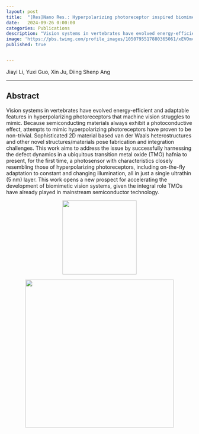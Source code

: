 ```yaml
---
layout: post
title:  "[Res]Nano Res.: Hyperpolarizing photoreceptor inspired biomimetic energy-saving sensor for dynamic machine vision"
date:   2024-09-26 0:00:00
categories: Publications
description: "Vision systems in vertebrates have evolved energy-efficient and adaptable features in hyperpolarizing photoreceptors that machine vision struggles to mimic. Because semiconducting materials always exhibit a photoconductive effect, attempts to mimic hyperpolarizing photoreceptors have proven to be non-trivial. Sophisticated 2D material based van der Waals heterostructures and other novel structures/materials pose fabrication and integration challenges. This work aims to address the issue by successfully harnessing the defect dynamics in a ubiquitous transition metal oxide (TMO) hafnia to present, for the first time, a photosensor with characteristics closely resembling those of hyperpolarizing photoreceptors, including on-the-fly adaptation to constant and changing illumination, all in just a single ultrathin (5 nm) layer. This work opens a new prospect for accelerating the development of biomimetic vision systems, given the integral role TMOs have already played in mainstream semiconductor technology."
image: 'https://pbs.twimg.com/profile_images/1050795517880365061/xEVOmcot_400x400.jpg'
published: true


---
```


Jiayi Li, Yuxi Guo, Xin Ju, Diing Shenp Ang

<span class="__dimensions_badge_embed__" data-doi="10.26599/NR.2025.94907057" data-hide-zero-citations="true"></span><script async src="https://badge.dimensions.ai/badge.js" charset="utf-8"></script>

---

## Abstract

Vision systems in vertebrates have evolved energy-efficient and adaptable features in hyperpolarizing photoreceptors that machine vision struggles to mimic. Because semiconducting materials always exhibit a photoconductive effect, attempts to mimic hyperpolarizing photoreceptors have proven to be non-trivial. Sophisticated 2D material based van der Waals heterostructures and other novel structures/materials pose fabrication and integration challenges. This work aims to address the issue by successfully harnessing the defect dynamics in a ubiquitous transition metal oxide (TMO) hafnia to present, for the first time, a photosensor with characteristics closely resembling those of hyperpolarizing photoreceptors, including on-the-fly adaptation to constant and changing illumination, all in just a single ultrathin (5 nm) layer. This work opens a new prospect for accelerating the development of biomimetic vision systems, given the integral role TMOs have already played in mainstream semiconductor technology.

<a href="https://www.sciopen.com/article/pdf/10.26599/NR.2025.94907057.pdf?ifPreview=0" target="_blank"><img src="https://encrypted-tbn0.gstatic.com/images?q=tbn:ANd9GcSijvab52o5JsWMbmGsFzOKKfoj1KtDKZZ_qQ&s" width="200" style="display: block; margin: auto;"/></a>

<a href="https://link.springer.com/journal/12274" target="_blank"><img src="https://pbs.twimg.com/profile_images/1050795517880365061/xEVOmcot_400x400.jpg" width="400" style="display: block; margin: auto;"/></a>
